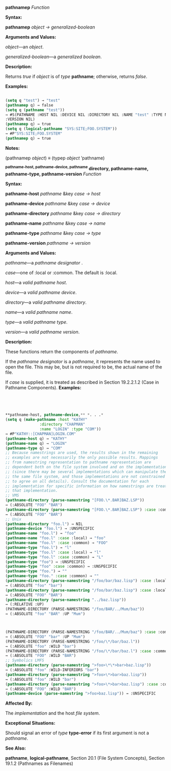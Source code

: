 **pathnamep** *Function* 



**Syntax:** 



**pathnamep** *object → generalized-boolean* 



**Arguments and Values:** 



*object*—an *object*. 



*generalized-boolean*—a *generalized boolean*. 



**Description:** 



Returns *true* if *object* is of *type* **pathname**; otherwise, returns *false*. 



**Examples:**
```lisp
 
(setq q "test") → "test" 
(pathnamep q) → false 
(setq q (pathname "test")) 
→ #S(PATHNAME :HOST NIL :DEVICE NIL :DIRECTORY NIL :NAME "test" :TYPE NIL 
:VERSION NIL) 
(pathnamep q) → true 
(setq q (logical-pathname "SYS:SITE;FOO.SYSTEM")) 
→ #P"SYS:SITE;FOO.SYSTEM" 
(pathnamep q) → true 

```
**Notes:** 



(pathnamep *object*) *≡* (typep *object* ’pathname) 







 



 



**<sup>pathname-host, pathname-device, pathname</sup> directory, pathname-name, pathname-type, pathname-version** <i>Function</i> 



**Syntax:** 



**pathname-host** *pathname* &amp;key *case → host* 



**pathname-device** *pathname* &amp;key *case → device* 



**pathname-directory** *pathname* &amp;key *case → directory* 



**pathname-name** *pathname* &amp;key *case → name* 



**pathname-type** *pathname* &amp;key *case → type* 



**pathname-version** *pathname → version* 



**Arguments and Values:** 



*pathname*—a *pathname designator* . 



*case*—one of :local or :common. The default is :local. 



*host*—a *valid pathname host*. 



*device*—a *valid pathname device*. 



*directory*—a *valid pathname directory*. 



*name*—a *valid pathname name*. 



*type*—a *valid pathname type*. 



*version*—a *valid pathname version*. 



**Description:** 



These functions return the components of *pathname*. 



If the *pathname designator* is a *pathname*, it represents the name used to open the file. This may be, but is not required to be, the actual name of the file. 



If *case* is supplied, it is treated as described in Section 19.2.2.1.2 (Case in Pathname Components). **Examples:**
```lisp




**pathname-host, pathname-device,** *. . .* 
(setq q (make-pathname :host "KATHY" 
		       :directory "CHAPMAN" 
		       :name "LOGIN" :type "COM")) 
→ #P"KATHY::[CHAPMAN]LOGIN.COM" 
(pathname-host q) → "KATHY" 
(pathname-name q) → "LOGIN" 
(pathname-type q) → "COM" 
;; Because namestrings are used, the results shown in the remaining 
;; examples are not necessarily the only possible results. Mappings 
;; from namestring representation to pathname representation are 
;; dependent both on the file system involved and on the implementation 
;; (since there may be several implementations which can manipulate the 
;; the same file system, and those implementations are not constrained 
;; to agree on all details). Consult the documentation for each 
;; implementation for specific information on how namestrings are treated 
;; that implementation. 
;; VMS 
(pathname-directory (parse-namestring "[FOO.\*.BAR]BAZ.LSP")) 
→ (:ABSOLUTE "FOO" "BAR") 
(pathname-directory (parse-namestring "[FOO.\*.BAR]BAZ.LSP") :case :common) 
→ (:ABSOLUTE "FOO" "BAR") 
;; Unix 
(pathname-directory "foo.l") → NIL 
(pathname-device "foo.l") → :UNSPECIFIC 
(pathname-name "foo.l") → "foo" 
(pathname-name "foo.l" :case :local) → "foo" 
(pathname-name "foo.l" :case :common) → "FOO" 
(pathname-type "foo.l") → "l" 
(pathname-type "foo.l" :case :local) → "l" 
(pathname-type "foo.l" :case :common) → "L" 
(pathname-type "foo") → :UNSPECIFIC 
(pathname-type "foo" :case :common) → :UNSPECIFIC 
(pathname-type "foo.") → "" 
(pathname-type "foo." :case :common) → "" 
(pathname-directory (parse-namestring "/foo/bar/baz.lisp") :case :local) 
→ (:ABSOLUTE "foo" "bar") 
(pathname-directory (parse-namestring "/foo/bar/baz.lisp") :case :local) 
→ (:ABSOLUTE "FOO" "BAR") 
(pathname-directory (parse-namestring "../baz.lisp")) 
→ (:RELATIVE :UP) 
(PATHNAME-DIRECTORY (PARSE-NAMESTRING "/foo/BAR/../Mum/baz")) 
→ (:ABSOLUTE "foo" "BAR" :UP "Mum") 



(PATHNAME-DIRECTORY (PARSE-NAMESTRING "/foo/BAR/../Mum/baz") :case :common) 
→ (:ABSOLUTE "FOO" "bar" :UP "Mum") 
(PATHNAME-DIRECTORY (PARSE-NAMESTRING "/foo/\*/bar/baz.l")) 
→ (:ABSOLUTE "foo" :WILD "bar") 
(PATHNAME-DIRECTORY (PARSE-NAMESTRING "/foo/\*/bar/baz.l") :case :common) 
→ (:ABSOLUTE "FOO" :WILD "BAR") 
;; Symbolics LMFS 
(pathname-directory (parse-namestring ">foo>\*\*>bar>baz.lisp")) 
→ (:ABSOLUTE "foo" :WILD-INFERIORS "bar") 
(pathname-directory (parse-namestring ">foo>\*>bar>baz.lisp")) 
→ (:ABSOLUTE "foo" :WILD "bar") 
(pathname-directory (parse-namestring ">foo>\*>bar>baz.lisp") :case :common) 
→ (:ABSOLUTE "FOO" :WILD "BAR") 
(pathname-device (parse-namestring ">foo>baz.lisp")) → :UNSPECIFIC 

```
**Affected By:** 



The *implementation* and the host *file system*. 



**Exceptional Situations:** 



Should signal an error of *type* **type-error** if its first argument is not a *pathname*. 



**See Also:** 



**pathname**, **logical-pathname**, Section 20.1 (File System Concepts), Section 19.1.2 (Pathnames as Filenames) 



